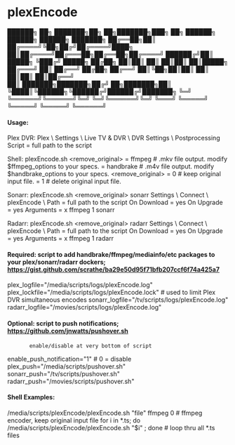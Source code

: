 # plexEncode
██████╗ ██╗     ███████╗██╗  ██╗███████╗███╗   ██╗ ██████╗ ██████╗ ██████╗ ███████╗
██╔══██╗██║     ██╔════╝╚██╗██╔╝██╔════╝████╗  ██║██╔════╝██╔═══██╗██╔══██╗██╔════╝
██████╔╝██║     █████╗   ╚███╔╝ █████╗  ██╔██╗ ██║██║     ██║   ██║██║  ██║█████╗  
██╔═══╝ ██║     ██╔══╝   ██╔██╗ ██╔══╝  ██║╚██╗██║██║     ██║   ██║██║  ██║██╔══╝  
██║     ███████╗███████╗██╔╝ ██╗███████╗██║ ╚████║╚██████╗╚██████╔╝██████╔╝███████╗
╚═╝     ╚══════╝╚══════╝╚═╝  ╚═╝╚══════╝╚═╝  ╚═══╝ ╚═════╝ ╚═════╝ ╚═════╝ ╚══════╝                                                                                   
#### Usage:
Plex DVR: Plex \ Settings \ Live TV & DVR \ DVR Settings \ Postprocessing Script = full path to the script

Shell:    plexEncode.sh <file> <encoder> <remove_original>
          <encoder>   = ffmpeg    # .mkv file output. modify $ffmpeg_options to your specs.
                      = handbrake # .m4v file output. modify $handbrake_options to your specs.
          <remove_original>   = 0 # keep original input file.
                              = 1 # delete original input file.

Sonarr:   plexEncode.sh <unused> <encoder> <remove_original> sonarr
          Settings \ Connect \ plexEncode \ Path = full path to the script
          On Download = yes
          On Upgrade = yes
          Arguments = x ffmpeg 1 sonarr

Radarr:   plexEncode.sh <unused> <encoder> <remove_original> radarr
          Settings \ Connect \ plexEncode \ Path = full path to the script
          On Download = yes
          On Upgrade = yes
          Arguments = x ffmpeg 1 radarr

#### Required: script to add handbrake/ffmpeg/mediainfo/etc packages to your plex/sonarr/radarr dockers; https://gist.github.com/scrathe/ba29e50d95f71bfb207ccf6f74a425a7

plex_logfile="/media/scripts/logs/plexEncode.log"
plex_lockfile="/media/scripts/logs/plexEncode.lock" # used to limit Plex DVR simultaneous encodes
sonarr_logfile="/tv/scripts/logs/plexEncode.log"
radarr_logfile="/movies/scripts/logs/plexEncode.log"

#### Optional: script to push notifications; https://github.com/jnwatts/pushover.sh
           enable/disable at very bottom of script

enable_push_notification="1" # 0 = disable
plex_push="/media/scripts/pushover.sh"
sonarr_push="/tv/scripts/pushover.sh"
radarr_push="/movies/scripts/pushover.sh"

#### Shell Examples:
/media/scripts/plexEncode/plexEncode.sh "file" ffmpeg 0 # ffmpeg encoder, keep original input file
for i in *.ts; do /media/scripts/plexEncode/plexEncode.sh "$i" ; done # loop thru all *.ts files

